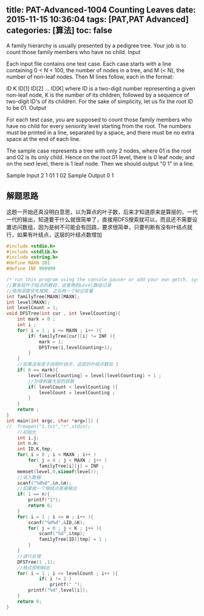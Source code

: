 title: PAT-Advanced-1004 Counting Leaves
date: 2015-11-15 10:36:04
tags: [PAT,PAT Advanced]
categories: [算法]
toc: false
---
A family hierarchy is usually presented by a pedigree tree. Your job is to count those family members who have no child.
Input

Each input file contains one test case.<!--more--> Each case starts with a line containing 0 < N < 100, the number of nodes in a tree, and M (< N), the number of non-leaf nodes. Then M lines follow, each in the format:

ID K ID[1] ID[2] ... ID[K]
where ID is a two-digit number representing a given non-leaf node, K is the number of its children, followed by a sequence of two-digit ID's of its children. For the sake of simplicity, let us fix the root ID to be 01.
Output

For each test case, you are supposed to count those family members who have no child for every seniority level starting from the root. The numbers must be printed in a line, separated by a space, and there must be no extra space at the end of each line.

The sample case represents a tree with only 2 nodes, where 01 is the root and 02 is its only child. Hence on the root 01 level, there is 0 leaf node; and on the next level, there is 1 leaf node. Then we should output "0 1" in a line.

Sample Input
2 1
01 1 02
Sample Output
0 1
## 解题思路

这题一开始还真没明白意思，以为算点的叶子数，后来才知道原来是算层的，一代一代的输出，知道要干什么就很简单了，直接用DFS搜索就可以，而且还不需要设置访问数组，因为是树不可能会有回路，要求很简单，只要判断有没有叶结点就行，如果有叶结点，这层的叶结点数增加

```c
#include <stdio.h>
#include <stdlib.h>
#include <string.h>
#define MAXN 101
#define INF 999999

/* run this program using the console pauser or add your own getch, system("pause") or input loop */
//算各层叶子结点的数目，这里用到Level数组记录
//使用深度优先搜索，之后用一个标记变量 
int familyTree[MAXN][MAXN];
int level[MAXN]; 
int levelCount = 1;
void DFSTree(int cur , int levelCounting){
    int mark = 0 ;
    int i ;
    for( i = 1 ; i <= MAXN ; i++ ){
        if( familyTree[cur][i] != INF ){
            mark = 1;
            DFSTree(i,levelCounting+1); 
        }
    }
    //如果没有孩子说明叶结点，这层的叶结点数加 1 
    if( 0 == mark){
        level[levelCounting] = level[levelCounting] + 1 ;
        //为得到最大层的层数 
        if( levelCount < levelCounting ){
            levelCount = levelCounting ;
        }
    }
    return ;
}
int main(int argc, char *argv[]) {
//  freopen("1.txt","r",stdin);
    //初始化
    int i,j;
    int n,m;
    int ID,K,tmp;
    for( i = 0 ; i < MAXN ; i++ )
        for( j = 0 ; j < MAXN ; j++ )
            familyTree[i][j] = INF ;
    memset(level,0,sizeof(level));  
    //读入数据
    scanf("%d%d",&n,&m);
    //如果就一个根结点直接输出 
    if( 1 == n){
        printf("1");
        return 0;
    } 
    for( i = 1 ; i <= m ; i++ ){
        scanf("%d%d",&ID,&K);
        for( j = 0 ; j < K ; j++ ){
            scanf("%d",&tmp);
            familyTree[ID][tmp] = 1 ;
        }
    } 
    //进行处理 
    DFSTree(1 ,1);
    //格式控制输出     
    for( i = 1 ; i <= levelCount ; i++ ){
            if( i != 1 )
                printf(" ");
        printf("%d",level[i]);  
    } 
    return 0;
}
```
